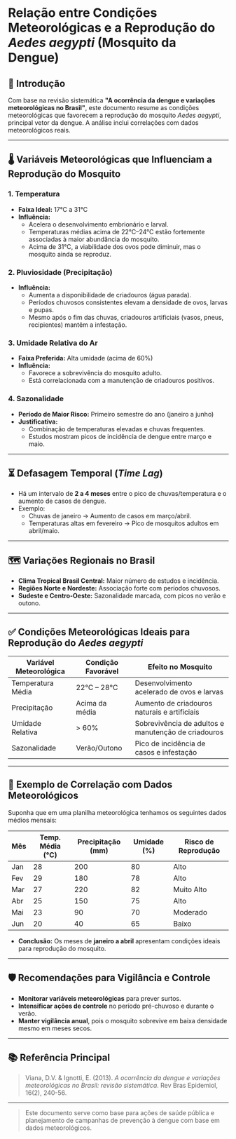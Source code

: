 # Relação entre Condições Meteorológicas e a Reprodução do *Aedes aegypti* (Mosquito da Dengue)

## 📌 Introdução
Com base na revisão sistemática **"A ocorrência da dengue e variações meteorológicas no Brasil"**, este documento resume as condições meteorológicas que favorecem a reprodução do mosquito *Aedes aegypti*, principal vetor da dengue. A análise inclui correlações com dados meteorológicos reais.

---

## 🌡️ Variáveis Meteorológicas que Influenciam a Reprodução do Mosquito

### 1. **Temperatura**
- **Faixa Ideal:** 17°C a 31°C
- **Influência:**
  - Acelera o desenvolvimento embrionário e larval.
  - Temperaturas médias acima de 22°C–24°C estão fortemente associadas à maior abundância do mosquito.
  - Acima de 31°C, a viabilidade dos ovos pode diminuir, mas o mosquito ainda se reproduz.

### 2. **Pluviosidade (Precipitação)**
- **Influência:**
  - Aumenta a disponibilidade de criadouros (água parada).
  - Períodos chuvosos consistentes elevam a densidade de ovos, larvas e pupas.
  - Mesmo após o fim das chuvas, criadouros artificiais (vasos, pneus, recipientes) mantêm a infestação.

### 3. **Umidade Relativa do Ar**
- **Faixa Preferida:** Alta umidade (acima de 60%)
- **Influência:**
  - Favorece a sobrevivência do mosquito adulto.
  - Está correlacionada com a manutenção de criadouros positivos.

### 4. **Sazonalidade**
- **Período de Maior Risco:** Primeiro semestre do ano (janeiro a junho)
- **Justificativa:**
  - Combinação de temperaturas elevadas e chuvas frequentes.
  - Estudos mostram picos de incidência de dengue entre março e maio.

---

## ⏳ Defasagem Temporal (*Time Lag*)
- Há um intervalo de **2 a 4 meses** entre o pico de chuvas/temperatura e o aumento de casos de dengue.
- Exemplo:
  - Chuvas de janeiro → Aumento de casos em março/abril.
  - Temperaturas altas em fevereiro → Pico de mosquitos adultos em abril/maio.

---

## 🗺️ Variações Regionais no Brasil
- **Clima Tropical Brasil Central:** Maior número de estudos e incidência.
- **Regiões Norte e Nordeste:** Associação forte com períodos chuvosos.
- **Sudeste e Centro-Oeste:** Sazonalidade marcada, com picos no verão e outono.

---

## ✅ Condições Meteorológicas Ideais para Reprodução do *Aedes aegypti*

| Variável Meteorológica | Condição Favorável | Efeito no Mosquito |
|------------------------|---------------------|---------------------|
| Temperatura Média      | 22°C – 28°C         | Desenvolvimento acelerado de ovos e larvas |
| Precipitação           | Acima da média      | Aumento de criadouros naturais e artificiais |
| Umidade Relativa       | > 60%               | Sobrevivência de adultos e manutenção de criadouros |
| Sazonalidade           | Verão/Outono        | Pico de incidência de casos e infestação |

---

## 🧪 Exemplo de Correlação com Dados Meteorológicos
Suponha que em uma planilha meteorológica tenhamos os seguintes dados médios mensais:

| Mês  | Temp. Média (°C) | Precipitação (mm) | Umidade (%) | Risco de Reprodução |
|------|------------------|-------------------|-------------|---------------------|
| Jan  | 28               | 200               | 80          | Alto                |
| Fev  | 29               | 180               | 78          | Alto                |
| Mar  | 27               | 220               | 82          | Muito Alto          |
| Abr  | 25               | 150               | 75          | Alto                |
| Mai  | 23               | 90                | 70          | Moderado            |
| Jun  | 20               | 40                | 65          | Baixo               |

- **Conclusão:** Os meses de **janeiro a abril** apresentam condições ideais para reprodução do mosquito.

---

## 🛡️ Recomendações para Vigilância e Controle
- **Monitorar variáveis meteorológicas** para prever surtos.
- **Intensificar ações de controle** no período pré-chuvoso e durante o verão.
- **Manter vigilância anual**, pois o mosquito sobrevive em baixa densidade mesmo em meses secos.

---

## 📚 Referência Principal
> Viana, D.V. & Ignotti, E. (2013). *A ocorrência da dengue e variações meteorológicas no Brasil: revisão sistemática*. Rev Bras Epidemiol, 16(2), 240-56.

---

> Este documento serve como base para ações de saúde pública e planejamento de campanhas de prevenção à dengue com base em dados meteorológicos.